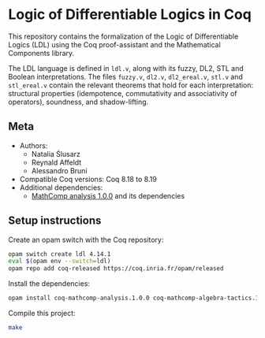 # Logic of Differentiable Logics in Coq

This repository contains the formalization of the Logic of
Differentiable Logics (LDL) using the Coq proof-assistant and the
Mathematical Components library.

The LDL language is defined in `ldl.v`, along with its fuzzy, DL2, STL
and Boolean interpretations.  The files `fuzzy.v`, `dl2.v`,
`dl2_ereal.v`, `stl.v` and `stl_ereal.v` contain the relevant theorems
that hold for each interpretation: structural properties (idempotence,
commutativity and associativity of operators), soundness, and
shadow-lifting.

## Meta
- Authors:
  - Natalia Ślusarz
  - Reynald Affeldt
  - Alessandro Bruni
- Compatible Coq versions: Coq 8.18 to 8.19
- Additional dependencies:
  - [MathComp analysis 1.0.0](https://github.com/math-comp/analysis) and its dependencies

## Setup instructions

Create an opam switch with the Coq repository:
```sh
opam switch create ldl 4.14.1
eval $(opam env --switch=ldl)
opam repo add coq-released https://coq.inria.fr/opam/released
```

Install the dependencies:

```sh
opam install coq-mathcomp-analysis.1.0.0 coq-mathcomp-algebra-tactics.1.2.3
```

Compile this project:

```sh
make
```
